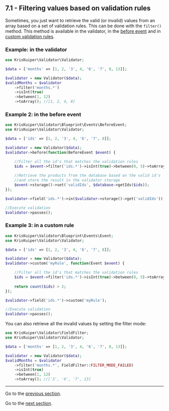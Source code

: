 ## 7.1 - Filtering values based on validation rules

Sometimes, you just want to retrieve the valid (or invalid) values from an array based on a set of validation rules. This can be done with the `filter()` method. This method is available in the validator, in the [before event](/docs/14%20-%20Events/14.1%20-%20Before%20validation%20event.md) and in [custom validation rules](/docs/05%20-%20Custom%20validation%20rules).

### Example: in the validator
```php
use KrisKuiper\Validator\Validator;

$data = ['months' => [1, 2, '3', 4, '6', '7', 8, 13]];

$validator = new Validator($data);
$validMonths = $validator
    ->filter('months.*')
    ->isInt(true)
    ->between(1, 12)
    ->toArray(); //[1, 2, 4, 8]
```

### Example 2: in the before event
```php
use KrisKuiper\Validator\Blueprint\Events\BeforeEvent;
use KrisKuiper\Validator\Validator;

$data = ['ids' => [1, 2, '3', 4, '6', '7', 8]];

$validator = new Validator($data);
$validator->before(function(BeforeEvent $event) {

    //Filter all the id's that matches the validation rules
    $ids = $event->filter('ids.*')->isInt(true)->between(0, 5)->toArray(); //[1, 2, 4]
    
    //Retrieve the products from the database based on the valid id's
    //and store the result in the validator storage
    $event->storage()->set('validIds', $database->getIds($ids));
});

$validator->field('ids.*')->in($validator->storage()->get('validIds'));

//Execute validation
$validator->passes();
```

### Example 3: in a custom rule
```php
use KrisKuiper\Validator\Blueprint\Events\Event;
use KrisKuiper\Validator\Validator;

$data = ['ids' => [1, 2, '3', 4, '6', '7', 8]];

$validator = new Validator($data);
$validator->custom('myRule', function(Event $event) {

    //Filter all the id's that matches the validation rules
    $ids = $event->filter('ids.*')->isInt(true)->between(0, 5)->toArray(); //[1, 2, 4]
    
    return count($ids) > 2;
});

$validator->field('ids.*')->custom('myRule');

//Execute validation
$validator->passes();
```

You can also retrieve all the invalid values by setting the filter mode:
```php
use KrisKuiper\Validator\FieldFilter;
use KrisKuiper\Validator\Validator;

$data = ['months' => [1, 2, '3', 4, '6', '7', 8, 13]];

$validator = new Validator($data);
$validMonths = $validator
    ->filter('months.*', FieldFilter::FILTER_MODE_FAILED)
    ->isInt(true)
    ->between(1, 12)
    ->toArray(); //['3', '6', '7', 13]
```


---------------

Go to the [previous section](/docs/06%20-%20Conditional%20validation/6.1%20-%20Conditionally%20adding%20rules.md).

Go to the [next section](/docs/08%20-%20Combining%20fields%20for%20single%20validation/8.1%20-%20Combining%20fields.md).